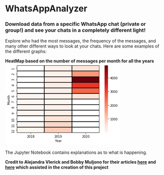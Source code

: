 # WhatsAppAnalyzer
### Download data from a specific WhatsApp chat (private or group!) and see your chats in a completely different light! 
Explore who had the most messages, the frequency of the messages, and many other different ways to look at your chats.
Here are some examples of the different graphs:

**HeatMap based on the number of messages per month for all the years**
![HeatMap](https://raw.githubusercontent.com/sraza1999/WhatsAppAnalyzer/master/Graphs/messagesByHeatMap.png)

The Jupyter Notebook contains explanations as to what is happening. 

**Credit to Alejandra Vlerick and Bobby Muljono for their articles [here](https://towardsdatascience.com/what-whatsapp-conversations-tell-us-about-our-friendships-73ce7104d84e) and [here](https://towardsdatascience.com/complete-beginners-guide-to-processing-whatsapp-data-with-python-781c156b5f0b) which assisted in the creation of this project**
